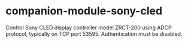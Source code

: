 # companion-module-sony-cled

Control Sony CLED display controller model ZRCT-200 using ADCP protocol, typically on TCP port 53595.
Authentication must be disabled.
